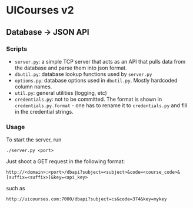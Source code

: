 # UICourses v2

## Database -> JSON API
### Scripts
- `server.py`: a simple TCP server that acts as an API that pulls data from the database and parse them into json format.
- `dbutil.py`: database lookup functions used by `server.py`
- `options.py`: database options used in `dbutil.py`. Mostly hardcoded column names.
- `util.py`: general utilities (logging, etc)
- `credentials.py`: not to be committed. The format is shown in `credentials.py.format` - one has to rename it to `credentials.py` and fill in the credential strings.

### Usage
To start the server, run
```
./server.py <port>
```

Just shoot a GET request in the following format:
```
http://<domain>:<port>/dbapi?subject=<subject>&code=<course_code>&[suffix=<suffix>]&key=<api_key>
```
such as
```
http://uicourses.com:7000/dbapi?subject=cs&code=374&key=mykey
```
